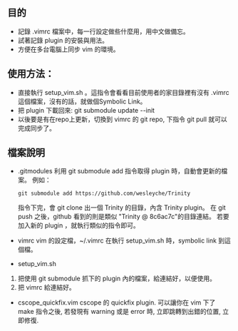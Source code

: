 目的
--------
* 記錄 .vimrc 檔案中，每一行設定做些什麼用，用中文做備忘。
* 試著記錄 plugin 的安裝與用法。
* 方便在多台電腦上同步 vim 的環境。

使用方法：
--------

* 直接執行 setup_vim.sh 。這指令會看看目前使用者的家目錄裡有沒有 .vimrc這個檔案，沒有的話，就做個Symbolic Link。
* 把 plugin 下載回來: git submodule update --init
* 以後要是有在repo上更新，切換到 vimrc 的 git repo, 下指令 git pull 就可以完成同步了。

檔案說明
--------
* .gitmodules 
   利用 git submodule add 指令取得 plugin 時，自動會更新的檔案。
   例如： 
   ```
   git submodule add https://github.com/wesleyche/Trinity
   ```
   指令下完，會 git clone 出一個 Trinity 的目錄，內含 Trinity plugin。
   在 git push 之後，github 看到的則是類似 "Trinity @ 8c6ac7c"的目錄連結。
   若要加入新的 plugin ，就執行類似的指令即可。

* vimrc
  vim 的設定檔，~/.vimrc 在執行 setup_vim.sh 時，symbolic link 到這個檔。

* setup_vim.sh
1.   把使用 git submodule 抓下的 plugin 內的檔案，給連結好，以便使用。
2.   把 vimrc 給連結好。
  
* cscope_quickfix.vim
    cscope 的 quickfix plugin. 可以讓你在 vim 下了 make 指令之後, 若發現有
    warning 或是 error 時, 立即跳轉到出錯的位置, 立即修復.

